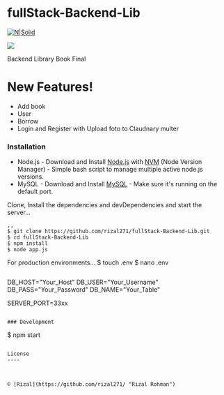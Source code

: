 # fullStack-Backend-Lib
[![N|Solid](https://upload.wikimedia.org/wikipedia/commons/thumb/d/d9/Node.js_logo.svg/180px-Node.js_logo.svg.png)](https://nodejs.org/en/) &nbsp;&nbsp;&nbsp;&nbsp;&nbsp;&nbsp;&nbsp;&nbsp;&nbsp;&nbsp;&nbsp;&nbsp; 

![](https://img.shields.io/badge/Code%20Style-Standard-yellow.svg)

Backend Library Book Final

# New Features!

  - Add book
  - User
  - Borrow
  - Login and Register with Upload foto to Claudnary multer



### Installation

- Node.js - Download and Install [Node.js](https://nodejs.org/en/) with [NVM](https://github.com/creationix/nvm) (Node Version Manager) - Simple bash script to manage multiple active node.js versions.
- MySQL - Download and Install [MySQL](https://www.mysql.com/downloads/) - Make sure it's running on the default port.  

Clone, Install the dependencies and devDependencies and start the server...
```
,,
$ git clone https://github.com/rizal271/fullStack-Backend-Lib.git
$ cd fullStack-Backend-Lib
$ npm install 
$ node app.js
```

For production environments...
$ touch .env
$ nano .env
```

```
DB_HOST="Your_Host"
DB_USER="Your_Username"
DB_PASS="Your_Password"
DB_NAME="Your_Table"

SERVER_PORT=33xx
```

### Development

```
$ npm start
```

License
----



© [Rizal](https://github.com/rizal271/ "Rizal Rohman")
